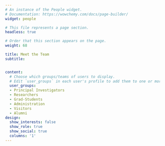 ```yaml
---
# An instance of the People widget.
# Documentation: https://wowchemy.com/docs/page-builder/
widget: people

# This file represents a page section.
headless: true

# Order that this section appears on the page.
weight: 68

title: Meet the Team
subtitle:


content:
  # Choose which groups/teams of users to display.
  # Edit `user_groups` in each user's profile to add them to one or more of these groups.
  user_groups:
  - Principal Investigators
  - Researchers
  - Grad-Students
  - Administration
  - Visitors
  - Alumni
design:
  show_interests: false
  show_role: true
  show_social: true
  columns: '1'	
---
```

